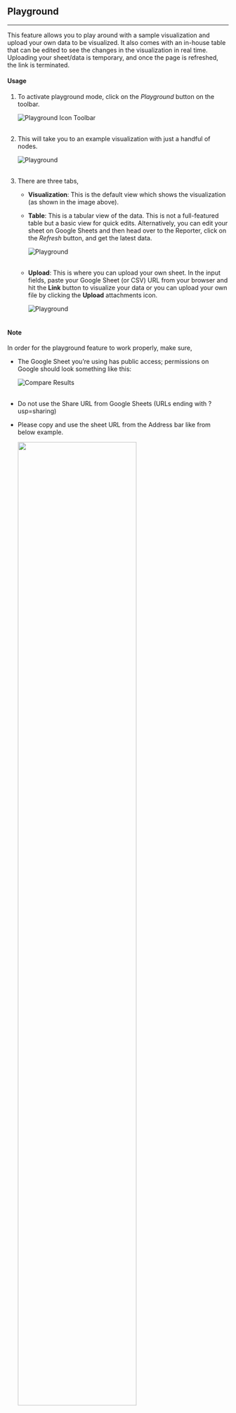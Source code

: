 ## Playground

---

This feature allows you to play around with a sample visualization and upload your own data to be visualized. It also comes with an in-house table that can be edited to see the changes in the visualization in real time. Uploading your sheet/data is temporary, and once the page is refreshed, the link is terminated.

#### Usage

1. To activate playground mode, click on the _Playground_ button on the toolbar.

   <img src="assets/docs/playground/toolbar.png" alt="Playground Icon Toolbar" class="md-img p-2 w-75">
   <br>
   <br>

2. This will take you to an example visualization with just a handful of nodes.

   <img src="assets/docs/playground/play.png" alt="Playground" class="md-img p-2 w-75">
   <br>
   <br>

3. There are three tabs,

   - **Visualization**: This is the default view which shows the visualization (as shown in the image above).
   - **Table**: This is a tabular view of the data. This is not a full-featured table but a basic view for quick edits. Alternatively, you can edit your sheet on Google Sheets and then head over to the Reporter, click on the _Refresh_ button, and get the latest data.

      <img src="assets/docs/playground/table.png" alt="Playground" class="md-img p-2 w-75">
      <br>
      <br>

   - **Upload**: This is where you can upload your own sheet. In the input fields, paste your Google Sheet (or CSV) URL from your browser and hit the **Link** button to visualize your data or you can upload your own file by clicking the **Upload** attachments icon.

      <img src="assets/docs/playground/upload.png" alt="Playground" class="md-img p-2 w-75">
      <br>
      <br>

#### Note

In order for the playground feature to work properly, make sure,

- The Google Sheet you’re using has public access; permissions on Google should look something like this:

   <img src="assets/docs/compare/permissions.png" alt="Compare Results" class="md-img p-2 w-25">
   <br>
   <br>

- Do not use the Share URL from Google Sheets (URLs ending with ?usp=sharing)
- Please copy and use the sheet URL from the Address bar like from below example.

   <img width="75%" src="assets/urlScreen.png">
   <br>
   <br>

- The data should be in the format specified [here](https://docs.google.com/spreadsheets/d/1tK916JyG5ZSXW_cXfsyZnzXfjyoN-8B2GXLbYD6_vF0/edit#gid=559906129).

<br>
